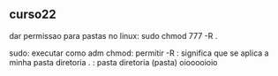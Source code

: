 ## curso22

dar permissao para pastas no linux: sudo chmod 777 -R .

sudo: executar como adm
chmod: permitir
-R : significa que se aplica a minha pasta diretoria
. : pasta diretoria (pasta)
oiooooioio
